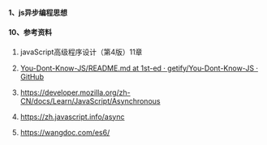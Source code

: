 

#### 1、js异步编程思想









#### 10、参考资料

1. javaScript高级程序设计（第4版）11章 

2. [You-Dont-Know-JS/README.md at 1st-ed · getify/You-Dont-Know-JS · GitHub](https://github.com/getify/You-Dont-Know-JS/blob/1st-ed/async%20&%20performance/README.md#you-dont-know-js-async--performance---1st-edition)

3. https://developer.mozilla.org/zh-CN/docs/Learn/JavaScript/Asynchronous

4. https://zh.javascript.info/async

5. https://wangdoc.com/es6/


